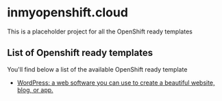 # inmyopenshift.cloud
This is a placeholder project for all the OpenShift ready templates

## List of Openshift ready templates
You'll find below a list of the available OpenShift ready template

* <a href="http://wordpress.inmyopenshift.cloud">WordPress: a web software you can use to create a beautiful website, blog, or app.</a>
